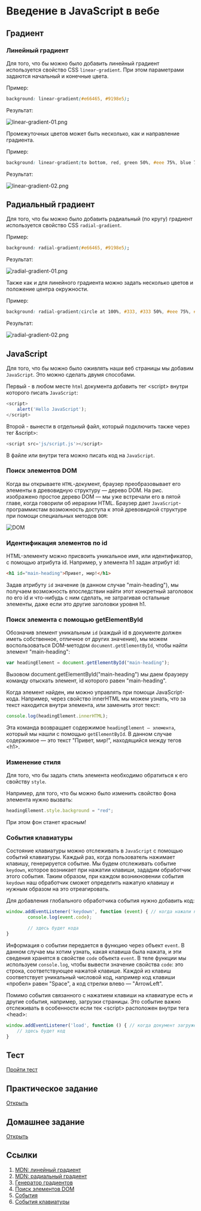 # Введение в JavaScript в вебе

## Градиент

### Линейный градиент

Для того, что бы можно было добавить линейный градиент используется свойство CSS `linear-gradient`.
При этом параметрами задаются начальный и конечные цвета.

Пример:

```css
background: linear-gradient(#e66465, #9198e5);
```

Результат:

![linear-gradient-01.png](img/linear-gradient-01.png)

Промежуточных цветов может быть несколько, как и направление градиента.

Пример:

```css
background: linear-gradient(to bottom, red, green 50%, #eee 75%, blue 75%, white 100%);
```

Результат:

![linear-gradient-02.png](img/linear-gradient-02.png)

## Радиальный градиент

Для того, что бы можно было добавить радиальный (по кругу) градиент используется свойство CSS `radial-gradient`.

Пример:

```css
background: radial-gradient(#e66465, #9198e5);
```

Результат:

![radial-gradient-01.png](img/radial-gradient-01.png)

Также как и для линейного градиента можно задать несколько цветов и положение центра окружности.

Пример:

```css
background: radial-gradient(circle at 100%, #333, #333 50%, #eee 75%, #333 75%);
```

Результат:

![radial-gradient-02.png](img/radial-gradient-02.png)

## JavaScript

Для того, что бы можно было оживлять наши веб страницы мы добавим `JavaScript`.
Это можно сделать двумя способами.

Первый - в любом месте `html` документа добавить тег &lt;script> внутри которого писать `JavaScript`:

```javaScript
<script>
    alert('Hello JavaScript');
</script>
```

Второй - вынести в отдельный файл, который подключить также через тег &script>:

```JavaScript
<script src='js/script.js'></script>
```

В файле или внутри тега можно писать код на `JavaScript`.

### Поиск элементов DOM

Когда вы открываете `HTML`-документ, браузер преобразовывает его
элементы в древовидную структуру — дерево DOM. На рис. изображено простое дерево DOM — мы уже встречали его в пятой главе, когда говорили об иерархии HTML. Браузер дает `JavaScript`-программистам
возможность доступа к этой древовидной структуре при помощи специальных методов `DOM`:

![DOM](img/dom.png)

### Идентификация элементов по id

HTML-элементу можно присвоить уникальное имя, или идентификатор, с помощью атрибута id. Например, у элемента h1 задан атрибут id:

```html
<h1 id="main-heading">Привет, мир!</h1>
```

Задав атрибуту `id` значение (в данном случае "main-heading"), мы
получаем возможность впоследствии найти этот конкретный заголовок
по его id и что-нибудь с ним сделать, не затрагивая остальные элементы,
даже если это другие заголовки уровня h1.

### Поиск элемента с помощью getElementById

Обозначив элемент уникальным `id` (каждый id в документе должен
иметь собственное, отличное от других значение), мы можем воспользоваться DOM-методом `document.getElementById`, чтобы найти элемент "main-heading":

```JavaScript
var headingElement = document.getElementById("main-heading");
```

Вызовом document.getElementById("main-heading") мы даем
браузеру команду отыскать элемент, id которого равен "main-heading".

Когда элемент найден, им можно управлять при помощи JavaScript-кода. Например, через свойство
innerHTML мы можем узнать, что за текст находится внутри элемента, или заменить этот текст:

```JavaScript
console.log(headingElement.innerHTML);
```

Эта команда возвращает содержимое `headingElement —
элемента`, который мы нашли с помощью `getElementById`.
В данном случае содержимое — это текст "Привет, мир!",
находящийся между тегов &lt;h1>.

### Изменение стиля

Для того, что бы задать стиль элемента необходимо обратиться к его свойству `style`.

Например, для того, что бы можно было изменить свойство фона элемента нужно вызвать:

```JavaScript
headingElement.style.background = "red";
```

При этом фон станет красным!

### События клавиатуры

Состояние клавиатуры можно отслеживать в `JavaScript` с помощью событий клавиатуры. Каждый раз, когда пользователь нажимает клавишу,
генерируется событие. Мы будем отслеживать событие `keydown`, которое возникает при
нажатии клавиши, зададим обработчик этого
события. Таким образом, при каждом возникновении события `keydown` наш обработчик сможет определить нажатую клавишу и нужным образом на это отреагировать.

Для добавления глобального обработчика события нужно добавить код:

```JavaScript
window.addEventListener('keydown', function (event) { // когда нажали на кнопку на клавиатуре
        console.log(event.code);

        // здесь будет кода
}
```

Информация о событии передается в функцию через объект `event`. В данном случае мы хотим узнать, какая клавиша была нажата, и эти сведения хранятся в свойстве `code` объекта `event`.
В теле функции мы используем `console.log`, чтобы вывести значение свойства `code`: это строка, соответствующее нажатой клавише. Каждой из клавиш соответствует уникальный числовой код,
например код клавиши «пробел» равен "Space", а код стрелки влево — "ArrowLeft".

Помимо события связанного с нажатием клавиши на клавиатуре есть и другие события, например, загрузки страницы.
Это событие важно отслеживать в особенности если тек &lt;script> расположен внутри тега &lt;head>:

```JavaScript
window.addEventListener('load', function () { // когда документ загружен
    // здесь будет код
}
```

## Тест

[Пройти тест](https://forms.gle/57EPvj5peA46xZGc9)

## Практическое задание

[Открыть](practice/README.md)

## Домашнее задание

[Открыть](homework/README.md)

## Ссылки

1. [MDN: линейный градиент](https://developer.mozilla.org/uk/docs/Web/CSS/linear-gradient)
2. [MDN: радиальный градиент](https://developer.mozilla.org/uk/docs/Web/CSS/radial-gradient)
3. [Генератор градиентов](https://cssgradient.io/)
4. [Поиск элементов DOM](https://learn.javascript.ru/searching-elements-dom)
5. [События](https://learn.javascript.ru/introduction-browser-events)
6. [События клавиатуры](https://learn.javascript.ru/keyboard-events)